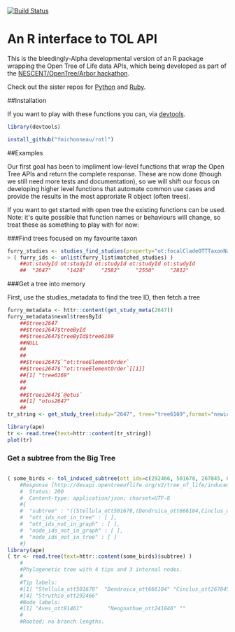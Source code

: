 [![Build Status](https://travis-ci.org/fmichonneau/rotl.svg)](https://travis-ci.org/fmichonneau/rotl)

# An R interface to TOL API

This is the bleedingly-Alpha developmental version of an R package wrapping the
Open Tree of Life data APIs, which being developed as part of the
[NESCENT/OpenTree/Arbor
hackathon](http://blog.opentreeoflife.org/2014/06/11/apply-for-tree-for-all-a-hackathon-to-access-opentree-resources/).

Check out the sister repos for
[Python](https://github.com/OpenTreeOfLife/opentree-interfaces/tree/master/python)
and [Ruby](https://github.com/SpeciesFileGroup/bark). 

##Installation

If you want to play with these functions you can, via
[devtools](https://github.com/hadley/devtools).

```r
library(devtools)

install_github("fmichonneau/rotl")
```

##Examples 

Our first goal has been to impliment low-level functions that wrap the Open Tree
APIs and return the complete response. These are now done (though we still need
more tests and documentation), so we will shift our focus on developing higher 
level functions that automate common use cases and provide the results in the most
approriate R object (often trees). 

If you want to get started with open tree the existing functions can be used.
Note: it's quite possible that function names or behaviours will change, so 
treat these as something to play with for now:

###Find trees focused on my favourite taxon

```r
furry_studies <- studies_find_studies(property="ot:focalCladeOTTTaxonName", value="Mammalia")
> ( furry_ids <- unlist(furry_list$matched_studies) )
    ##ot:studyId ot:studyId ot:studyId ot:studyId ot:studyId 
    ##  "2647"     "1428"     "2582"     "2550"     "2812" 

```

###Get a tree into memory

First, use the studies_metadata to find the tree ID, then fetch a tree

```r
furry_metadata <- httr::content(get_study_meta(2647))
furry_metadata$nexml$treesById
    ##$trees2647
    ##$trees2647$treeById
    ##$trees2647$treeById$tree6169
    ##NULL
    ##
    ##
    ##$trees2647$`^ot:treeElementOrder`
    ##$trees2647$`^ot:treeElementOrder`[[1]]
    ##[1] "tree6169"
    ##
    ##
    ##$trees2647$`@otus`
    ##[1] "otus2647"
    ##
tr_string <- get_study_tree(study="2647", tree="tree6169",format="newick")

library(ape)
tr <- read.tree(text=httr::content(tr_string))
plot(tr)

```

### Get a subtree from the Big Tree

```r

( some_birds <- tol_induced_subtree(ott_ids=c(292466, 501678, 267845, 666104)))
    #Response [http://devapi.opentreeoflife.org/v2/tree_of_life/induced_subtree]
    #  Status: 200
    #  Content-type: application/json; charset=UTF-8
    #{
    #  "subtree" : "((Stellula_ott501678,(Dendroica_ott666104,Cinclus_ott267845))Neognathae_ott241846,Struthio_ott292466)Aves_ott81461;",
    #  "ott_ids_not_in_tree" : [ ],
    #  "ott_ids_not_in_graph" : [ ],
    #  "node_ids_not_in_graph" : [ ],
    #  "node_ids_not_in_tree" : [ ]
    #} 
library(ape)
( tr <- read.tree(text=httr::content(some_birds)$subtree) )
    #
    #Phylogenetic tree with 4 tips and 3 internal nodes.
    #
    #Tip labels:
    #[1] "Stellula_ott501678"  "Dendroica_ott666104" "Cinclus_ott267845"  
    #[4] "Struthio_ott292466" 
    #Node labels:
    #[1] "Aves_ott81461"        "Neognathae_ott241846" ""                    
    #
    #Rooted; no branch lengths.
```
